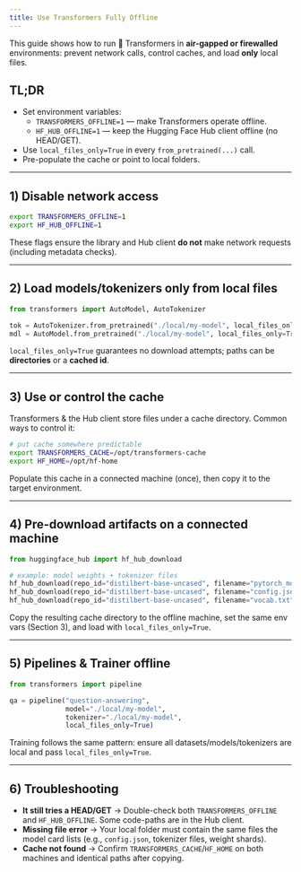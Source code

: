 ```yaml
---
title: Use Transformers Fully Offline
---
```


This guide shows how to run 🤗 Transformers in **air-gapped or firewalled** environments: prevent network calls, control caches, and load **only** local files.

## TL;DR
- Set environment variables:
  - `TRANSFORMERS_OFFLINE=1` — make Transformers operate offline.  
  - `HF_HUB_OFFLINE=1` — keep the Hugging Face Hub client offline (no HEAD/GET).  
- Use `local_files_only=True` in every `from_pretrained(...)` call.  
- Pre-populate the cache or point to local folders.

---

## 1) Disable network access

```bash
export TRANSFORMERS_OFFLINE=1
export HF_HUB_OFFLINE=1
```

These flags ensure the library and Hub client **do not** make network requests (including metadata checks).

---

## 2) Load models/tokenizers only from local files

```python
from transformers import AutoModel, AutoTokenizer

tok = AutoTokenizer.from_pretrained("./local/my-model", local_files_only=True)
mdl = AutoModel.from_pretrained("./local/my-model", local_files_only=True)
```

`local_files_only=True` guarantees no download attempts; paths can be **directories** or a **cached id**.

---

## 3) Use or control the cache

Transformers & the Hub client store files under a cache directory. Common ways to control it:

```bash
# put cache somewhere predictable
export TRANSFORMERS_CACHE=/opt/transformers-cache
export HF_HOME=/opt/hf-home
```

Populate this cache in a connected machine (once), then copy it to the target environment.

---

## 4) Pre-download artifacts on a connected machine

```python
from huggingface_hub import hf_hub_download

# example: model weights + tokenizer files
hf_hub_download(repo_id="distilbert-base-uncased", filename="pytorch_model.bin")
hf_hub_download(repo_id="distilbert-base-uncased", filename="config.json")
hf_hub_download(repo_id="distilbert-base-uncased", filename="vocab.txt")
```

Copy the resulting cache directory to the offline machine, set the same env vars (Section 3), and load with `local_files_only=True`.

---

## 5) Pipelines & Trainer offline

```python
from transformers import pipeline

qa = pipeline("question-answering",
              model="./local/my-model",
              tokenizer="./local/my-model",
              local_files_only=True)
```

Training follows the same pattern: ensure all datasets/models/tokenizers are local and pass `local_files_only=True`.

---

## 6) Troubleshooting

- **It still tries a HEAD/GET** → Double-check both `TRANSFORMERS_OFFLINE` and `HF_HUB_OFFLINE`. Some code-paths are in the Hub client.  
- **Missing file error** → Your local folder must contain the same files the model card lists (e.g., `config.json`, tokenizer files, weight shards).  
- **Cache not found** → Confirm `TRANSFORMERS_CACHE`/`HF_HOME` on both machines and identical paths after copying.
